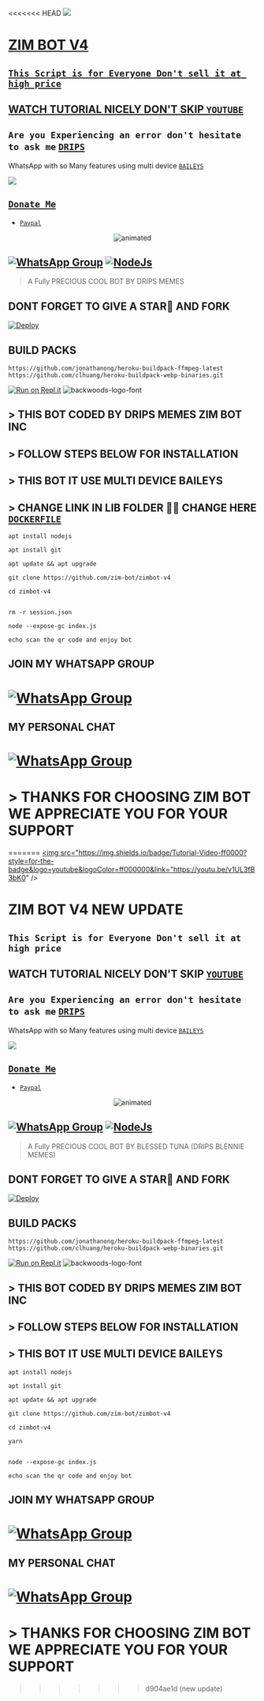 <<<<<<< HEAD
<a href="https://youtube.com/@zim-bot"><img src="https://img.shields.io/badge/Tutorial-Video-ff0000?style=for-the-badge&logo=youtube&logoColor=ff000000&link=https://youtube.com/@zim-bot" /><br>

# ZIM BOT V4

## ``` This Script is for Everyone Don't sell it at high price ```
## WATCH TUTORIAL NICELY DON'T SKIP [`YOUTUBE`](https://youtube.com/@zim-bot)

##  ``` Are you Experiencing an error don't hesitate to ask me ``` [`DRIPS`](https://wa.me/+447441437150)
 WhatsApp with so Many features using multi device  [`BAILEYS`](https://github.com/adiwajshing/baileys)
 
 <a href="https://youtube.com/@zim-bot"><img src="https://img.shields.io/badge/Tutorial-Video-ff0000?style=for-the-badge&logo=youtube&logoColor=ff000000&link=https://youtube.com/@zim-bot" /><br>
 
 ## ```Donate Me```

- [`Paypal`](https://www.paypal.me/zimbotinc)
 </a>
</p>
<p align="center">
<img src="https://i.imgur.com/LbmTdhf.gif" alt="animated"  />
</p>

## [![WhatsApp Group](https://img.shields.io/badge/WhatsApp-25D366?style=for-the-badge&logo=whatsapp&logoColor=white)](https://chat.whatsapp.com/Kmb2MgOn3voDqrI2khhYDa) [![NodeJs](https://img.shields.io/badge/Node.js-43853D?style=for-the-badge&logo=node.js&logoColor=white)](https://nodejs.org/en/)

> A Fully PRECIOUS COOL BOT BY DRIPS MEMES <br>
> 
## DONT FORGET TO GIVE A STAR🌟 AND FORK



[![Deploy](https://www.herokucdn.com/deploy/button.svg)](https://heroku.com/deploy?template=https://github.com/Chenxin-Huang/zimbot-v4)

## BUILD PACKS

```
https://github.com/jonathanong/heroku-buildpack-ffmpeg-latest
https://github.com/clhuang/heroku-buildpack-webp-binaries.git

```
[![Run on Repl.it](https://repl.it/badge/github/quiec/whatsAlfa)](https://replit.com/@ReinhardTuna/ZIM-BOT-INC-QR?v=1)
<img src="https://fontmeme.com/permalink/220116/0c42dc0b64931810388ba399da55e927.png" alt="backwoods-logo-font" border="0"></a>  

 ##  > THIS BOT CODED BY DRIPS MEMES ZIM BOT INC 


## >  FOLLOW STEPS BELOW FOR INSTALLATION

## >  THIS BOT IT USE MULTI DEVICE BAILEYS

## > CHANGE LINK IN LIB FOLDER 📁📂 CHANGE HERE [`DOCKERFILE`](https://github.com/Chenxin-Huang/zimbot-v4/edit/main/lib/Dockerfile)

``` 
apt install nodejs

apt install git

apt update && apt upgrade

git clone https://github.com/zim-bot/zimbot-v4
 
cd zimbot-v4

 
rm -r session.json

node --expose-gc index.js

echo scan the qr code and enjoy bot

```


## JOIN MY WHATSAPP GROUP

# [![WhatsApp Group](https://img.shields.io/badge/WhatsApp-25D366?style=for-the-badge&logo=whatsapp&logoColor=white)](https://chat.whatsapp.com/EFsb8RCXV4jLEFk4eAcA1A)

## MY PERSONAL CHAT

# [![WhatsApp Group](https://img.shields.io/badge/WhatsApp-25D366?style=for-the-badge&logo=whatsapp&logoColor=white)](https://wa.me/27634090203)


# > THANKS FOR CHOOSING ZIM BOT WE APPRECIATE YOU FOR YOUR SUPPORT
 
=======
<a href="https://youtu.be/v1UL3fB3bK0"><img src="https://img.shields.io/badge/Tutorial-Video-ff0000?style=for-the-badge&logo=youtube&logoColor=ff000000&link="https://youtu.be/v1UL3fB3bK0" /><br>

# ZIM BOT V4 NEW UPDATE

## ``` This Script is for Everyone Don't sell it at high price ```
## WATCH TUTORIAL NICELY DON'T SKIP [`YOUTUBE`](https://youtu.be/v1UL3fB3bK0)

##  ``` Are you Experiencing an error don't hesitate to ask me ``` [`DRIPS`](https://wa.me/263776558634)
 WhatsApp with so Many features using multi device  [`BAILEYS`](https://github.com/adiwajshing/baileys)
 
 <a href="https://youtu.be/v1UL3fB3bK0"><img src="https://img.shields.io/badge/Tutorial-Video-ff0000?style=for-the-badge&logo=youtube&logoColor=ff000000&link=https://youtu.be/v1UL3fB3bK0" /><br>
 
 ## ```Donate Me```

- [`Paypal`](https://www.paypal.me/zimbotinc)
 </a>
</p>
<p align="center">
<img src="https://i.imgur.com/LbmTdhf.gif" alt="animated"  />
</p>

## [![WhatsApp Group](https://img.shields.io/badge/WhatsApp-25D366?style=for-the-badge&logo=whatsapp&logoColor=white)](https://chat.whatsapp.com/Kmb2MgOn3voDqrI2khhYDa) [![NodeJs](https://img.shields.io/badge/Node.js-43853D?style=for-the-badge&logo=node.js&logoColor=white)](https://nodejs.org/en/)

> A Fully PRECIOUS COOL BOT BY BLESSED TUNA (DRIPS BLENNIE MEMES) <br>
> 
## DONT FORGET TO GIVE A STAR🌟 AND FORK



[![Deploy](https://www.herokucdn.com/deploy/button.svg)](https://heroku.com/deploy?template=https://github.com/zim-bot/zimbot-v4)

## BUILD PACKS

```
https://github.com/jonathanong/heroku-buildpack-ffmpeg-latest
https://github.com/clhuang/heroku-buildpack-webp-binaries.git

```
[![Run on Repl.it](https://repl.it/badge/github/quiec/whatsAlfa)](https://replit.com/@ReinhardTuna/ZIM-BOT-INC-QR?v=1)
<img src="https://fontmeme.com/permalink/220116/0c42dc0b64931810388ba399da55e927.png" alt="backwoods-logo-font" border="0"></a>  

 ##  > THIS BOT CODED BY DRIPS MEMES ZIM BOT INC 


## >  FOLLOW STEPS BELOW FOR INSTALLATION

## >  THIS BOT IT USE MULTI DEVICE BAILEYS


``` 
apt install nodejs

apt install git

apt update && apt upgrade

git clone https://github.com/zim-bot/zimbot-v4
 
cd zimbot-v4

yarn
 

node --expose-gc index.js

echo scan the qr code and enjoy bot

```


## JOIN MY WHATSAPP GROUP

# [![WhatsApp Group](https://img.shields.io/badge/WhatsApp-25D366?style=for-the-badge&logo=whatsapp&logoColor=white)](https://chat.whatsapp.com/Kmb2MgOn3voDqrI2khhYDa)

## MY PERSONAL CHAT

# [![WhatsApp Group](https://img.shields.io/badge/WhatsApp-25D366?style=for-the-badge&logo=whatsapp&logoColor=white)](https://wa.me/263776558634)


# > THANKS FOR CHOOSING ZIM BOT WE APPRECIATE YOU FOR YOUR SUPPORT
 
>>>>>>> d904ae1d (new update)

